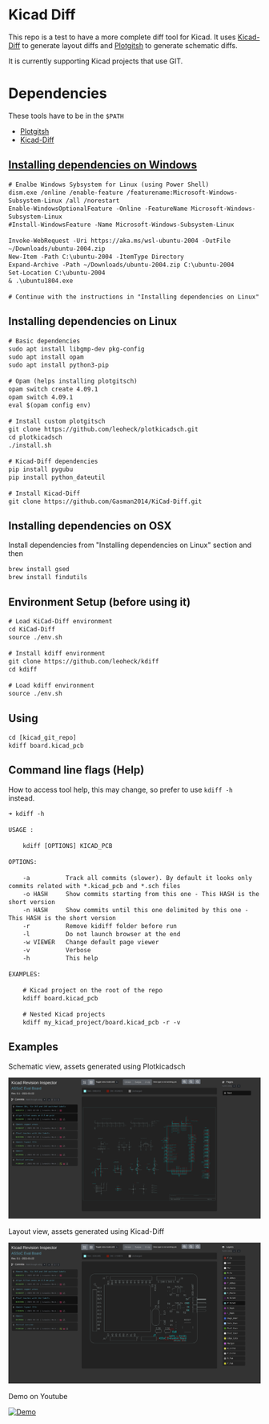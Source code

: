 # Kicad Diff

This repo is a test to have a more complete diff tool for Kicad.
It uses [Kicad-Diff](https://github.com/Gasman2014/KiCad-Diff) to generate layout diffs and [Plotgitsh](https://github.com/jnavila/plotkicadsch) to generate schematic diffs.

It is currently supporting Kicad projects that use GIT.

# Dependencies

These tools have to be in the `$PATH`
- [Plotgitsh](https://github.com/leoheck/plotkicadsch)
- [Kicad-Diff](https://github.com/Gasman2014/KiCad-Diff)


## [Installing dependencies on Windows](https://www.tenforums.com/tutorials/46769-enable-disable-windows-subsystem-linux-wsl-windows-10-a.html)
```
# Enalbe Windows Sybsystem for Linux (using Power Shell)
dism.exe /online /enable-feature /featurename:Microsoft-Windows-Subsystem-Linux /all /norestart
Enable-WindowsOptionalFeature -Online -FeatureName Microsoft-Windows-Subsystem-Linux
#Install-WindowsFeature -Name Microsoft-Windows-Subsystem-Linux
 
Invoke-WebRequest -Uri https://aka.ms/wsl-ubuntu-2004 -OutFile ~/Downloads/ubuntu-2004.zip
New-Item -Path C:\ubuntu-2004 -ItemType Directory
Expand-Archive -Path ~/Downloads/ubuntu-2004.zip C:\ubuntu-2004
Set-Location C:\ubuntu-2004
& .\ubuntu1804.exe

# Continue with the instructions in "Installing dependencies on Linux" 
```

## Installing dependencies on Linux

```
# Basic dependencies
sudo apt install libgmp-dev pkg-config
sudo apt install opam
sudo apt install python3-pip

# Opam (helps installing plotgitsch)
opam switch create 4.09.1
opam switch 4.09.1
eval $(opam config env)

# Install custom plotgitsch
git clone https://github.com/leoheck/plotkicadsch.git
cd plotkicadsch
./install.sh

# Kicad-Diff dependencies
pip install pygubu
pip install python_dateutil

# Install Kicad-Diff
git clone https://github.com/Gasman2014/KiCad-Diff.git
```

## Installing dependencies on OSX
Install dependencies from "Installing dependencies on Linux" section and then
```
brew install gsed
brew install findutils
```

## Environment Setup (before using it)
```
# Load KiCad-Diff environment
cd KiCad-Diff
source ./env.sh

# Install kdiff environment
git clone https://github.com/leoheck/kdiff
cd kdiff

# Load kdiff environment
source ./env.sh
```

## Using
```
cd [kicad_git_repo]
kdiff board.kicad_pcb
```

## Command line flags (Help)

How to access tool help, this may change, so prefer to use `kdiff -h` instead.

```
➜ kdiff -h                

USAGE :

    kdiff [OPTIONS] KICAD_PCB

OPTIONS:

    -a          Track all commits (slower). By default it looks only commits related with *.kicad_pcb and *.sch files
    -o HASH     Show commits starting from this one - This HASH is the short version
    -n HASH     Show commits until this one delimited by this one - This HASH is the short version
    -r          Remove kidiff folder before run
    -l          Do not launch browser at the end
    -w VIEWER   Change default page viewer
    -v          Verbose
    -h          This help

EXAMPLES:

    # Kicad project on the root of the repo
    kdiff board.kicad_pcb

    # Nested Kicad projects
    kdiff my_kicad_project/board.kicad_pcb -r -v
```

## Examples

Schematic view, assets generated using Plotkicadsch

<p align="center">
	<img src="misc/sch.png" width="820" alt="sch">
</p>

Layout view, assets generated using Kicad-Diff

<p align="center">
	<img src="misc/pcb.png" width="820" alt="pcb">
</p>

Demo on Youtube

[![Demo](http://img.youtube.com/vi/PMC0USSsbDE/0.jpg)](http://www.youtube.com/watch?v=PMC0USSsbDE "")
